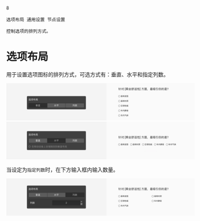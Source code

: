 ```index
8
```
```tag
选项布局 通用设置 节点设置
```
```summary
控制选项的排列方式。
```
# 选项布局
用于设置选项图标的排列方式，可选方式有：垂直、水平和指定列数。

<img src='../assets/05questionGeneralSetting/08optionLayout/vertical.png'>

<img src='../assets/05questionGeneralSetting/08optionLayout/horizontal.png'>

当设定为`指定列数`时，在下方输入框内输入数量。

<img src='../assets/05questionGeneralSetting/08optionLayout/columns.png'>
